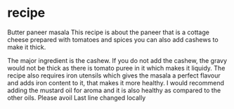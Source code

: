 # recipe
Butter paneer masala
This recipe is about the paneer that is a cottage cheese prepared with tomatoes and spices
you can also add cashews to make it thick.

The major ingredient is the cashew. If you do not add the cashew, the gravy would not be thick as there is tomato puree in it which makes it liquidy.
The recipe also requires iron utensils which gives the masala a perfect flavour and adds iron content to it, that makes it more healthy. 
I would recommend adding the mustard oil for aroma and it is also healthy as compared to the other oils. 
Please avoil
Last line changed locally
